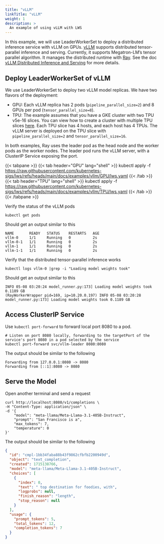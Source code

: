 ```yaml
---
title: "vLLM"
linkTitle: "vLLM"
weight: 1
description: >
  An example of using vLLM with LWS
---
```


In this example, we will use LeaderWorkerSet to deploy a distributed inference service with vLLM on GPUs.
[vLLM](https://docs.vllm.ai/en/latest/index.html) supports distributed tensor-parallel inference and serving. Currently, it supports Megatron-LM’s tensor parallel algorithm. It manages the distributed runtime with [Ray](https://docs.ray.io/en/latest/index.html). See the doc [vLLM Distributed Inference and Serving](https://docs.vllm.ai/en/latest/serving/distributed_serving.html) for more details.

## Deploy LeaderWorkerSet of vLLM
We use LeaderWorkerSet to deploy two vLLM model replicas. We have two flavors of the deployment:
- GPU: Each vLLM replica has 2 pods (`pipeline_parallel_size=2`) and 8 GPUs per pod (`tensor_parallel_size=8`).
- TPU: The example assumes that you have a GKE cluster with two TPU v5e-16 slices. You can view how to create a cluster with multiple TPU slices [here](https://cloud.google.com/kubernetes-engine/docs/how-to/tpus). Each TPU slice has 4 hosts, and each host has 4 TPUs. The vLLM server is deployed on the TPU slice with `pipeline_parallel_size=2` and `tensor_parallel_size=16`.

In both examples, Ray uses the leader pod as the head node and the worker pods as the worker nodes. The leader pod runs the vLLM server, with a ClusterIP Service exposing the port.

{{< tabpane >}}
{{< tab header="GPU" lang="shell" >}}
kubectl apply -f https://raw.githubusercontent.com/kubernetes-sigs/lws/refs/heads/main/docs/examples/vllm/GPU/lws.yaml
{{< /tab >}}
{{< tab header="TPU" lang="shell" >}}
kubectl apply -f https://raw.githubusercontent.com/kubernetes-sigs/lws/refs/heads/main/docs/examples/vllm/TPU/lws.yaml
{{< /tab >}}
{{< /tabpane >}}

Verify the status of the vLLM pods
```shell
kubectl get pods
```

Should get an output similar to this
```shell
NAME       READY   STATUS    RESTARTS   AGE
vllm-0     1/1     Running   0          2s
vllm-0-1   1/1     Running   0          2s
vllm-1     1/1     Running   0          2s
vllm-1-1   1/1     Running   0          2s
```

Verify that the distributed tensor-parallel inference works
```shell
kubectl logs vllm-0 |grep -i "Loading model weights took"
```
Should get an output similar to this
```text
INFO 05-08 03:20:24 model_runner.py:173] Loading model weights took 0.1189 GB
(RayWorkerWrapper pid=169, ip=10.20.0.197) INFO 05-08 03:20:28 model_runner.py:173] Loading model weights took 0.1189 GB
```


## Access ClusterIP Service

Use `kubectl port-forward` to forward local port 8080 to a pod.
```shell
# Listen on port 8080 locally, forwarding to the targetPort of the service's port 8080 in a pod selected by the service
kubectl port-forward svc/vllm-leader 8080:8080
```

The output should be similar to the following
```shell
Forwarding from 127.0.0.1:8080 -> 8080
Forwarding from [::1]:8080 -> 8080
```

## Serve the Model

Open another terminal and send a request
```shell
curl http://localhost:8080/v1/completions \
-H "Content-Type: application/json" \
-d '{
    "model": "meta-llama/Meta-Llama-3.1-405B-Instruct",
    "prompt": "San Francisco is a",
    "max_tokens": 7,
    "temperature": 0
}'
```

The output should be similar to the following
```json
{
  "id": "cmpl-1bb34faba88b43f9862cfbfb2200949d",
  "object": "text_completion",
  "created": 1715138766,
  "model": "meta-llama/Meta-Llama-3.1-405B-Instruct",
  "choices": [
    {
      "index": 0,
      "text": " top destination for foodies, with",
      "logprobs": null,
      "finish_reason": "length",
      "stop_reason": null
    }
  ],
  "usage": {
    "prompt_tokens": 5,
    "total_tokens": 12,
    "completion_tokens": 7
  }
}
```
